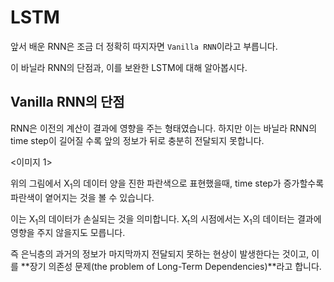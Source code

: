 # LSTM

앞서 배운 RNN은 조금 더 정확히 따지자면 `Vanilla RNN`이라고 부릅니다.

이 바닐라 RNN의 단점과, 이를 보완한 LSTM에 대해 알아봅시다.

## Vanilla RNN의 단점

RNN은 이전의 계산이 결과에 영향을 주는 형태였습니다. 하지만 이는 바닐라 RNN의 time step이 길어질 수록 앞의 정보가 뒤로 충분히 전달되지 못합니다.

<이미지 1>

위의 그림에서 X<sub>1</sub>의 데이터 양을 진한 파란색으로 표현했을때, time step가 증가할수록 파란색이 옅어지는 것을 볼 수 있습니다.

이는 X<sub>1</sub>의 데이터가 손실되는 것을 의미합니다. X<sub>t</sub>의 시점에서는 X<sub>1</sub>의 데이터는 결과에 영향을 주지 않을지도 모릅니다.

즉 은닉층의 과거의 정보가 마지막까지 전달되지 못하는 현상이 발생한다는 것이고, 이를 **장기 의존성 문제(the problem of Long-Term Dependencies)**라고 합니다.
